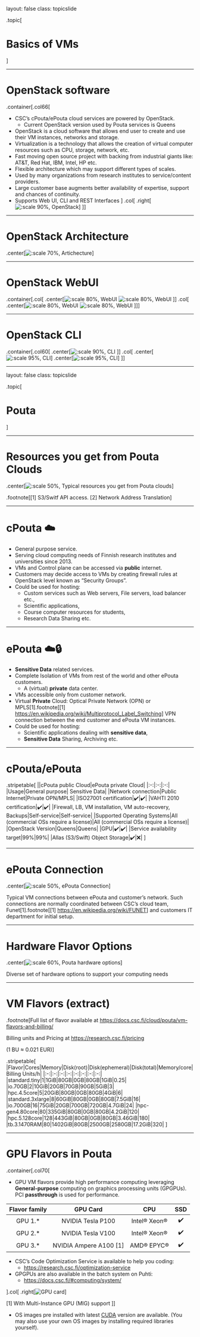 layout: false
class: topicslide

.topic[

# Basics of VMs

]

---

# OpenStack software

.container[.col66[

* CSC’s cPouta/ePouta cloud services are powered by OpenStack.
  * Current OpenStack version used by Pouta services is Queens
* OpenStack is a cloud software that allows end user to create  and use their VM instances, networks and storage.
* Virtualization is a technology that allows the creation of virtual computer resources such as CPU, storage, network, etc.
* Fast moving open source project with backing from industrial giants like: AT&T, Red Hat, IBM, Intel, HP etc.
* Flexible architecture which may support different types of scales.
* Used by many organizations from research institutes to service/content providers.
* Large customer base augments better availability of expertise, support and chances of continuity.
* Supports Web UI, CLI and REST Interfaces
]
.col[
.right[![:scale 90%, OpenStack](/csc-cloud/img/openStack.png)]
]]

---

# OpenStack Architecture

.center[![:scale 70%, Artichecture](/csc-cloud/img/artichecture.png)]

---

# OpenStack WebUI

.container[.col[
.center[![:scale 80%, WebUI](/csc-cloud/img/webui1.png)
![:scale 80%, WebUI](/csc-cloud/img/webui2.png)
]]
.col[
.center[![:scale 80%, WebUI](/csc-cloud/img/webui3.png)
![:scale 80%, WebUI](/csc-cloud/img/webui4.png)
]]]

---

# OpenStack CLI

.container[.col60[
.center[![:scale 90%, CLI](/csc-cloud/img/cli2.png)
]]
.col[
.center[![:scale 95%, CLI](/csc-cloud/img/cli3.png)]
.center[![:scale 95%, CLI](/csc-cloud/img/cli1.png)]
]]

---
layout: false
class: topicslide

.topic[

# Pouta

]

---

# Resources you get from Pouta Clouds

.center[![:scale 50%, Typical resources you get from Pouta clouds](/csc-cloud/img/typical_Resources_You_get_from_Pouta_Clouds.drawio.png)]


.footnote[\[1\] S3/Switf API access. \[2\] Network Address Translation]

---

# cPouta ☁️

* General purpose service.
* Serving cloud computing needs of Finnish research institutes and universities since 2013.
* VMs and Control plane can be accessed via **public** internet.
* Customers may decide access to VMs by creating firewall rules at OpenStack level known as “Security Groups”.
* Could be used for hosting:
  * Custom services such as Web servers, File servers, load balancer etc.,
  * Scientific applications,
  * Course computer resources for students,
  * Research Data Sharing etc.

---

# ePouta ☁️🔒

* **Sensitive Data** related services.
* Complete Isolation of VMs from rest of the world and other ePouta customers.
  * A (virtual) **private** data center.
* VMs accessible only from customer network.
* Virtual **Private** Cloud: Optical Private Network (OPN) or MPLS[1].footnote[[1] <https://en.wikipedia.org/wiki/Multiprotocol_Label_Switching>] VPN connection between the end customer and ePouta VM instances.
* Could be used for hosting:
  * Scientific applications dealing with **sensitive data**,
  * **Sensitive Data** Sharing, Archiving etc.

---

# cPouta/ePouta

.stripetable[
||cPouta public Cloud|ePouta private Cloud|
|:-:|:-:|:-:|
|Usage|General purpose| Sensitive Data|
|Network connection|Public Internet|Private OPN/MPLS|
|ISO27001 certification|✔️|✔️|
|VAHTI 2010 certification|✔️|✔️|
|Firewall, LB, VM installation, VM auto-recovery, Backups|Self-service|Self-service|
|Supported Operating Systems|All (commercial OSs require a license)|All (commercial OSs require a license)|
|OpenStack Version|Queens|Queens|
|GPU|✔️|✔️|
|Service availability target|99%|99%|
|Allas (S3/Swift) Object Storage|✔️|❌|
]

---

# ePouta Connection

.center[![:scale 50%, ePouta Connection](/csc-cloud/img/epouta_connection.png)]

Typical VM connections between ePouta and customer’s network. Such connections are normally coordinated between CSC’s cloud team, Funet[1].footnote[[1] <https://en.wikipedia.org/wiki/FUNET>] and customers IT department for initial setup.


---

# Hardware Flavor Options

.center[![:scale 60%, Pouta hardware options](/csc-cloud/img/pouta_hardware_options.drawio.svg)]

Diverse set of hardware options to support your computing needs

---


# VM Flavors (extract)

.footnote[Full list of flavor available at <https://docs.csc.fi/cloud/pouta/vm-flavors-and-billing/>

Billing units and Pricing at <https://research.csc.fi/pricing>

(1 BU ≈ 0.021 EUR)]

.stripetable[
|Flavor|Cores|Memory|Disk(root)|Disk(ephemeral)|Disk(total)|Memory/core|Billing Units/h|
|:-:|:-:|:-:|:-:|:-:|:-:|:-:|:-:|
|standard.tiny|1|1GiB|80GB|0GB|80GB|1GiB|0.25|
|io.70GB|2|10GiB|20GB|70GB|90GB|5GiB|3|
|hpc.4.5core|5|20GiB|80GB|0GB|80GB|4GiB|6|
|standard.3xlarge|8|60GiB|80GB|0GB|80GB|7.5GiB|16|
|io.700GB|16|75GiB|20GB|700GB|720GB|4.7GiB|24|
|hpc-gen4.80core|80|335GiB|80GB|0GB|80GB|4.2GiB|120|
|hpc.5.128core|128|443GiB|80GB|0GB|80GB|3.46GiB|180|
|tb.3.1470RAM|80|1402GiB|80GB|2500GB|2580GB|17.2GiB|320|
]

---

# GPU Flavors in Pouta

.container[.col70[

* GPU VM flavors provide high performance computing leveraging **General-purpose** computing on graphics processing units (GPGPUs). PCI **passthrough** is used for performance.

|Flavor family|GPU Card|CPU|SSD|
|:-:|:-:|:-:|:-:|
|GPU 1.*|NVIDIA Tesla P100|Intel®️ Xeon®️|✔️|
|GPU 2.*|NVIDIA Tesla V100|Intel®️ Xeon®️|✔️|
|GPU 3.*|NVIDIA Ampere A100 [1]|AMD®️ EPYC®️|✔️|

* CSC’s Code Optimization Service is available to help you coding:
  * <https://research.csc.fi/optimization-service>
* GPGPUs are also available in the batch system on Puhti:
  * <https://docs.csc.fi/#computing/system/>

].col[
.right[![GPU card](/csc-cloud/img/gpu.drawio.svg)]

\[1\] With Multi-Instance GPU (MIG) support
]]

* OS images pre installed with latest [CUDA](<https://en.wikipedia.org/wiki/CUDA>) version are available. (You may also use your own OS images by installing required libraries yourself).
